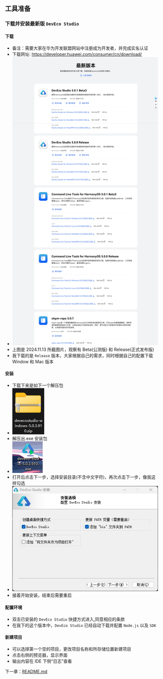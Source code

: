 ## 工具准备

### 下载并安装最新版 `DevEco Studio`  

#### 下载 
- 备注：需要大家在华为开发联盟网站中注册成为开发者，并完成实名认证
- 下载网址: https://developer.huawei.com/consumer/cn/download/
- ![img.png](img.png)
- 上图是 2024.11.13 所截图片，观察有 Beta(公测版) 和 Release(正式发布版)
- 我下载的是 `Release` 版本，大家根据自己的需求，同时根据自己的配置下载 Window 和 Mac 版本

#### 安装
- 下载下来是如下一个解压包
- ![img_1.png](img_1.png)
- 解压出.exe 安装包
- ![img_2.png](img_2.png)
- 打开后点击下一步，选择安装目录(不含中文字符)，再次点击下一步，像我这样勾选
- ![img_3.png](img_3.png)
- 接着开始安装，结束后需要重启

#### 配置环境
- 双击已安装的 `DevEco Studio` 快捷方式进入,同意相应的条款
- 在我下的这个版本中，`DevEco Studio` 已经自动下载并配置 `Node.js` 以及 `SDK`

#### 新建项目
- 可以选择第一个空的项目，更改项目名称和所存储位置新建项目
- 点击右侧的预览器，显示界面
- 输出内容在 IDE 下侧“日志”查看


下一章：[README.md](..%2Fbasic_grammar%2FREADME.md)